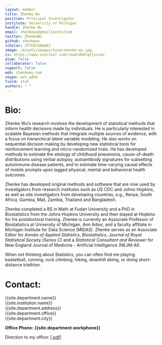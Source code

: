 ```yaml
---
layout: member
title: Zhenke Wu
position: Principal Investigator
institute: University of Michigan
handle: Zhenke Wu
email: zhenkewu@gmail[punto]com
twitter: ZhenkeWu
github: zhenkewu
scholar: 3ffCNrEAAAAJ
image: /assets/images/team/zhenke-wu.jpg
cv: https://www.overleaf.com/read/dbktqfjxccbv
alum: false
collaborator: false
support: false     
web: zhenkewu.com
skype: wzk_qdh4
field: stat
authors: " "
---
```


Bio:
======

Zhenke Wu’s research involves the development of statistical methods that inform health decisions made by individuals. He is particularly interested in scalable Bayesian methods that integrate multiple sources of evidence, with a focus on hierarchical latent variable modeling. He also works on sequential decision making by developing new statistical tools for reinforcement learning and micro-randomized trials. He has developed methods to estimate the etiology of childhood pneumonia, cause-of-death distributions using verbal autopsy, autoantibody signatures for subsetting autoimmune disease patients, and to estimate time-varying causal effects of mobile prompts upon lagged physical, mental and behavioral health outcomes.

Zhenke has developed original methods and software that are now used by investigators from research institutes such as US CDC and Johns Hopkins, as well as site investigators from developing countries, e.g., Kenya, South Africa, Gambia, Mali, Zambia, Thailand and Bangladesh.

Zhenke completed a BS in Math at Fudan University and a PhD in Biostatistics from the Johns Hopkins University and then stayed at Hopkins for his postdoctoral training. Zhenke is currently an Associate Professor of Biostatistics at University of Michigan, Ann Arbor, and a faculty affiliate in Michigan Institute for Data Science (MIDAS).
Zhenke serves as an Associate Editor for *Annals of Applied Statistics*, *Biostatistics*, *Journal of Royal Statistical Society (Series C)* and a *Statistical Consultant and Reviewer* for New England Journal of Medicine - Artificial Intelligence (NEJM-AI).

When not thinking about Statistics, you can often find me playing basketball, running, rock climbing, hiking, downhill skiing, or doing short-distance triathlon.



Contact:
======

{{site.department.name}}<br>
{{site.institution.name}}<br>
{{site.department.address}}<br>
{{site.department.office}}<br>
{{site.department.city}}<br>

__Office Phone:__ __{{site.department.workphone}}__ <br>

Direction to my office: [[.pdf]](/assets/pdfs/team/zhenkewu-office.pdf)

